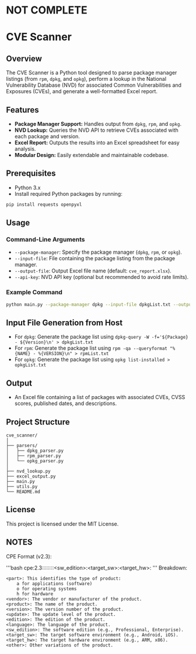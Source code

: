 # NOT COMPLETE


# CVE Scanner

## Overview
The CVE Scanner is a Python tool designed to parse package manager listings (from `rpm`, `dpkg`, and `opkg`), perform a lookup in the National Vulnerability Database (NVD) for associated Common Vulnerabilities and Exposures (CVEs), and generate a well-formatted Excel report.

## Features
- **Package Manager Support:** Handles output from `dpkg`, `rpm`, and `opkg`.
- **NVD Lookup:** Queries the NVD API to retrieve CVEs associated with each package and version.
- **Excel Report:** Outputs the results into an Excel spreadsheet for easy analysis.
- **Modular Design:** Easily extendable and maintainable codebase.

## Prerequisites
- Python 3.x
- Install required Python packages by running:

```bash
pip install requests openpyxl
```

## Usage

### Command-Line Arguments
- `--package-manager`: Specify the package manager (`dpkg`, `rpm`, or `opkg`).
- `--input-file`: File containing the package listing from the package manager.
- `--output-file`: Output Excel file name (default: `cve_report.xlsx`).
- `--api-key`: NVD API key (optional but recommended to avoid rate limits).

### Example Command
```bash
python main.py --package-manager dpkg --input-file dpkgList.txt --output-file cve_report.xlsx --api-key your-nvd-api-key
```

## Input File Generation from Host
- For `dpkg`: Generate the package list using `dpkg-query -W -f='${Package} - ${Version}\n' > dpkgList.txt`
- For `rpm`: Generate the package list using `rpm -qa --queryformat "%{NAME} - %{VERSION}\n" > rpmList.txt`
- For `opkg`: Generate the package list using `opkg list-installed > opkgList.txt`

## Output
- An Excel file containing a list of packages with associated CVEs, CVSS scores, published dates, and descriptions.

## Project Structure
```
cve_scanner/
│
├── parsers/
│   ├── dpkg_parser.py
│   ├── rpm_parser.py
│   └── opkg_parser.py
│
├── nvd_lookup.py
├── excel_output.py
├── main.py
├── utils.py
└── README.md
```

## License
This project is licensed under the MIT License.


## NOTES
CPE Format (v2.3):

'''bash
cpe:2.3:<part>:<vendor>:<product>:<version>:<update>:<edition>:<language>:<sw_edition>:<target_sw>:<target_hw>:<other>
'''
Breakdown:

    <part>: This identifies the type of product:
        a for applications (software)
        o for operating systems
        h for hardware
    <vendor>: The vendor or manufacturer of the product.
    <product>: The name of the product.
    <version>: The version number of the product.
    <update>: The update level of the product.
    <edition>: The edition of the product.
    <language>: The language of the product.
    <sw_edition>: The software edition (e.g., Professional, Enterprise).
    <target_sw>: The target software environment (e.g., Android, iOS).
    <target_hw>: The target hardware environment (e.g., ARM, x86).
    <other>: Other variations of the product.
  
